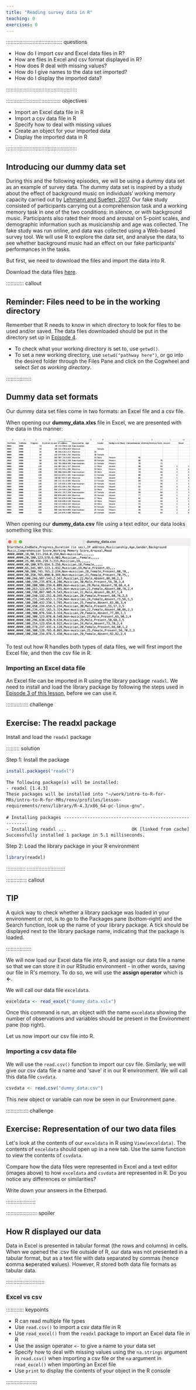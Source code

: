 ```yaml
---
title: "Reading survey data in R"
teaching: 0
exercises: 0
---
```


:::::::::::::::::::::::::::::::::::::: questions 

- How do I import csv and Excel data files in R?
- How are files in Excel and csv format displayed in R?
- How does R deal with missing values?
- How do I give names to the data set imported?
- How do I display the imported data?

::::::::::::::::::::::::::::::::::::::::::::::::

::::::::::::::::::::::::::::::::::::: objectives

- Import an Excel data file in R
- Import a csv data file in R
- Specify how to deal with missing values
- Create an object for your imported data
- Display the imported data in R

::::::::::::::::::::::::::::::::::::::::::::::::

## Introducing our dummy data set 
During this and the following episodes, we will be using a dummy data set as an example of survey data. The dummy data set is inspired by a study about the effect of background music on individuals’ working memory capacity carried out by [Lehmann and Suefert, 2017](https://www.frontiersin.org/journals/psychology/articles/10.3389/fpsyg.2017.01902/full). Our fake study consisted of  participants carrying out a comprehension task and a working memory task in one of the two conditions: in silence, or with background music. Participants also rated their mood and arousal on 5-point scales, and demographic information such as musicianship and age was collected. The fake study was run online, and data was collected using a Web-based survey tool. We will use R to explore the data set, and analyse the data, to see whether background music had an effect on our fake participants’ performances in the tasks.

But first, we need to download the files and import the data into R. 

Download the data files [here](https://drive.google.com/drive/folders/18bMh1zofsAdbwdsm7NwzsELXPBwYoUn9?usp=share_link). 

:::::::::::: callout
## Reminder: Files need to be in the working directory

Remember that R needs to know in which directory to look for files to be used and/or saved. The data files downloaded should be put in the directory set up in [Episode 4](https://acceleratingdigitalskills.github.io/intro-to-R-for-MRs/creating-directory-structure.html). 

- To check what your working directory is set to, use `getwd()`.  
- To set a new working directory, use `setwd("pathway here")`, or go into the desired folder through the Files Pane and click on the Cogwheel and select *Set as working directory*.  

:::::::::::::::::

## Dummy data set formats
Our dummy data set files come in two formats: an Excel file and a csv file.

When opening our **dummy_data.xlxs** file in Excel, we are presented with the data in this manner: 

![The dummy data set in Excel format](fig/excel-screenshot.png)

When opening our **dummy_data.csv** file using a text editor, our data looks something like this:

![The dummy data set in csv format](fig/csv-screenshot.png)

To test out how R handles both types of data files, we will first import the Excel file, and then the csv file in R. 

### Importing an Excel data file

An Excel file can be imported in R using the library package `readxl`. We need to install and load the library package by following the steps used in [Episode 3 of this lesson](https://acceleratingdigitalskills.github.io/intro-to-R-for-MRs/getting-started-with-R.html), before we can use it. 

::::::::::::::: challenge
## Exercise: The readxl package

Install and load the `readxl` package

::::::::: solution 

Step 1: Install the package


```r
install.packages("readxl")
```

```{.output}
The following package(s) will be installed:
- readxl [1.4.3]
These packages will be installed into "~/work/intro-to-R-for-MRs/intro-to-R-for-MRs/renv/profiles/lesson-requirements/renv/library/R-4.3/x86_64-pc-linux-gnu".

# Installing packages --------------------------------------------------------
- Installing readxl ...                         OK [linked from cache]
Successfully installed 1 package in 5.1 milliseconds.
```

Step 2: Load the library package in your R environment


```r
library(readxl)
```

:::::::::::::
::::::::::::::::::::::::::

:::::::::::::: callout
## TIP
A quick way to check whether a library package was loaded in your environment or not, is to go to the Packages pane (bottom-right) and the Search function, look up the name of your library package. A tick should be displayed next to the library package name, indicating that the package is loaded.

:::::::::::::::::

We will now load our Excel data file into R, and assign our data file a name so that we can store it in our RStudio environment - in other words, saving our file in R's memory. To do so, we will use the **assign operator** which is **<-**. 

We will call our data file `exceldata`.

``` R
exceldata <- read_excel("dummy_data.xslx")
```
Once this command is run, an object with the name `exceldata` showing the number of observations and variables should be present in the Environment pane (top right). 

Let us now import our csv file into R. 

### Importing a csv data file

We will use the `read.csv()` function to import our csv file. Similarly, we will give our csv data file a name and 'save' it in our R environment. We will call this data file `csvdata`.

``` R
csvdata <- read.csv("dummy_data.csv")
```

This new object or variable can now be seen in our Environment pane.

  
::::::::::::::: challenge
## Exercise: Representation of our two data files

Let's look at the contents of our `exceldata` in R using `View(exceldata)`. The contents of `exceldata` should open up in a new tab. 
Use the same function to view the contents of `csvdata`. 

Compare how the data files were represented in Excel and a text editor (images above) to how `exceldata` and `csvdata` are represented in R. Do you notice any differences or similarities?

Write down your answers in the Etherpad.

::::::::::::::::::::

::::::::::::::::::::: spoiler
## How R displayed our data

Data in Excel is presented in tabular format (the rows and columns) in cells. When we opened the .csv file outside of R, our data was not presented in a tabular format, but as a text file with data separated by commas (hence **c**omma **s**eperated **v**alues). However, R stored both data file formats as tabular data. 

::::::::::::::::::::::::::

### Excel vs csv 


:::::::::::: keypoints

- R can read multiple file types
- Use `read.csv()` to import a csv data file in R
- Use `read_excel()` from the `readxl` package to import an Excel data file in R
- Use the assign operator `<-` to give a name to your data set
- Specify how to deal with missing values using the `na.strings` argument in `read.csv()` when importing a csv file or the `na` argument in `read_excel()` when importing an Excel file
- Use `print` to display the contents of your object in the R console

:::::::::::::::::::::
